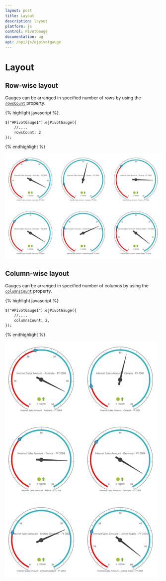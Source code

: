 ```yaml
---
layout: post
title: Layout
description: layout 
platform: js
control: PivotGauge
documentation: ug
api: /api/js/ejpivotgauge
---
```


# Layout

## Row-wise layout 

Gauges can be arranged in specified number of rows by using the [`rowsCount`](/api/js/ejpivotgauge#members:rowscount) property.

{% highlight javascript %}

    $("#PivotGauge1").ejPivotGauge({
        //....
        rowsCount: 2
    });

{% endhighlight %}

![](Layout_images/Row-wiseLayout.png) 

## Column-wise layout

Gauges can be arranged in specified number of columns by using the [`columnsCount`](/api/js/ejpivotgauge#members:columnscount) property.

{% highlight javascript %}

    $("#PivotGauge1").ejPivotGauge({
        //....
        columnsCount: 2,
    });

{% endhighlight %}

![](Layout_images/Column-wiseLayout.png)

